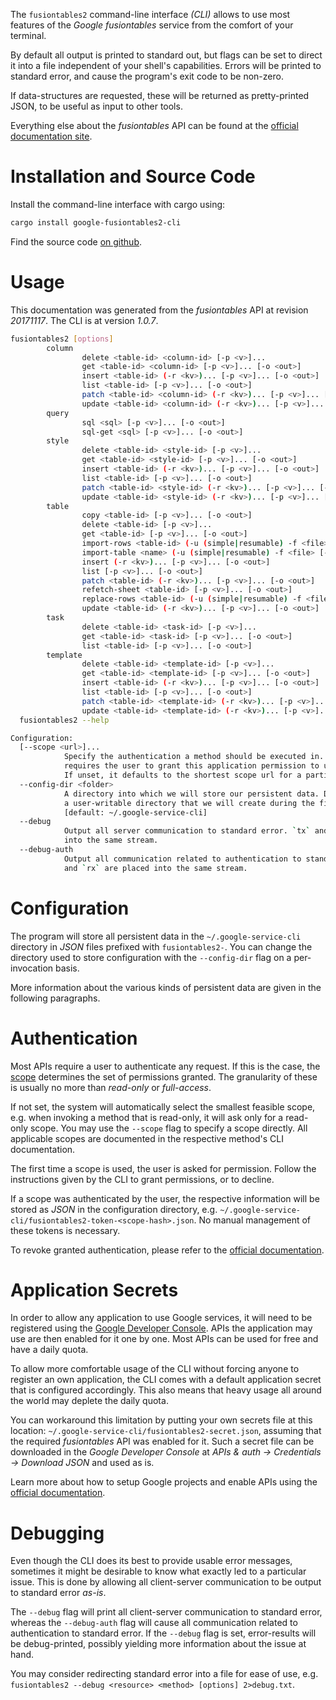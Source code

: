 <!---
DO NOT EDIT !
This file was generated automatically from 'src/mako/cli/README.md.mako'
DO NOT EDIT !
-->
The `fusiontables2` command-line interface *(CLI)* allows to use most features of the *Google fusiontables* service from the comfort of your terminal.

By default all output is printed to standard out, but flags can be set to direct it into a file independent of your shell's
capabilities. Errors will be printed to standard error, and cause the program's exit code to be non-zero.

If data-structures are requested, these will be returned as pretty-printed JSON, to be useful as input to other tools.

Everything else about the *fusiontables* API can be found at the
[official documentation site](https://developers.google.com/fusiontables).

# Installation and Source Code

Install the command-line interface with cargo using:

```bash
cargo install google-fusiontables2-cli
```

Find the source code [on github](https://github.com/Byron/google-apis-rs/tree/master/gen/fusiontables2-cli).

# Usage

This documentation was generated from the *fusiontables* API at revision *20171117*. The CLI is at version *1.0.7*.

```bash
fusiontables2 [options]
        column
                delete <table-id> <column-id> [-p <v>]...
                get <table-id> <column-id> [-p <v>]... [-o <out>]
                insert <table-id> (-r <kv>)... [-p <v>]... [-o <out>]
                list <table-id> [-p <v>]... [-o <out>]
                patch <table-id> <column-id> (-r <kv>)... [-p <v>]... [-o <out>]
                update <table-id> <column-id> (-r <kv>)... [-p <v>]... [-o <out>]
        query
                sql <sql> [-p <v>]... [-o <out>]
                sql-get <sql> [-p <v>]... [-o <out>]
        style
                delete <table-id> <style-id> [-p <v>]...
                get <table-id> <style-id> [-p <v>]... [-o <out>]
                insert <table-id> (-r <kv>)... [-p <v>]... [-o <out>]
                list <table-id> [-p <v>]... [-o <out>]
                patch <table-id> <style-id> (-r <kv>)... [-p <v>]... [-o <out>]
                update <table-id> <style-id> (-r <kv>)... [-p <v>]... [-o <out>]
        table
                copy <table-id> [-p <v>]... [-o <out>]
                delete <table-id> [-p <v>]...
                get <table-id> [-p <v>]... [-o <out>]
                import-rows <table-id> (-u (simple|resumable) -f <file> [-m <mime>]) [-p <v>]... [-o <out>]
                import-table <name> (-u (simple|resumable) -f <file> [-m <mime>]) [-p <v>]... [-o <out>]
                insert (-r <kv>)... [-p <v>]... [-o <out>]
                list [-p <v>]... [-o <out>]
                patch <table-id> (-r <kv>)... [-p <v>]... [-o <out>]
                refetch-sheet <table-id> [-p <v>]... [-o <out>]
                replace-rows <table-id> (-u (simple|resumable) -f <file> [-m <mime>]) [-p <v>]... [-o <out>]
                update <table-id> (-r <kv>)... [-p <v>]... [-o <out>]
        task
                delete <table-id> <task-id> [-p <v>]...
                get <table-id> <task-id> [-p <v>]... [-o <out>]
                list <table-id> [-p <v>]... [-o <out>]
        template
                delete <table-id> <template-id> [-p <v>]...
                get <table-id> <template-id> [-p <v>]... [-o <out>]
                insert <table-id> (-r <kv>)... [-p <v>]... [-o <out>]
                list <table-id> [-p <v>]... [-o <out>]
                patch <table-id> <template-id> (-r <kv>)... [-p <v>]... [-o <out>]
                update <table-id> <template-id> (-r <kv>)... [-p <v>]... [-o <out>]
  fusiontables2 --help

Configuration:
  [--scope <url>]...
            Specify the authentication a method should be executed in. Each scope
            requires the user to grant this application permission to use it.
            If unset, it defaults to the shortest scope url for a particular method.
  --config-dir <folder>
            A directory into which we will store our persistent data. Defaults to
            a user-writable directory that we will create during the first invocation.
            [default: ~/.google-service-cli]
  --debug
            Output all server communication to standard error. `tx` and `rx` are placed
            into the same stream.
  --debug-auth
            Output all communication related to authentication to standard error. `tx`
            and `rx` are placed into the same stream.

```

# Configuration

The program will store all persistent data in the `~/.google-service-cli` directory in *JSON* files prefixed with `fusiontables2-`.  You can change the directory used to store configuration with the `--config-dir` flag on a per-invocation basis.

More information about the various kinds of persistent data are given in the following paragraphs.

# Authentication

Most APIs require a user to authenticate any request. If this is the case, the [scope][scopes] determines the 
set of permissions granted. The granularity of these is usually no more than *read-only* or *full-access*.

If not set, the system will automatically select the smallest feasible scope, e.g. when invoking a
method that is read-only, it will ask only for a read-only scope. 
You may use the `--scope` flag to specify a scope directly. 
All applicable scopes are documented in the respective method's CLI documentation.

The first time a scope is used, the user is asked for permission. Follow the instructions given 
by the CLI to grant permissions, or to decline.

If a scope was authenticated by the user, the respective information will be stored as *JSON* in the configuration
directory, e.g. `~/.google-service-cli/fusiontables2-token-<scope-hash>.json`. No manual management of these tokens
is necessary.

To revoke granted authentication, please refer to the [official documentation][revoke-access].

# Application Secrets

In order to allow any application to use Google services, it will need to be registered using the 
[Google Developer Console][google-dev-console]. APIs the application may use are then enabled for it
one by one. Most APIs can be used for free and have a daily quota.

To allow more comfortable usage of the CLI without forcing anyone to register an own application, the CLI
comes with a default application secret that is configured accordingly. This also means that heavy usage
all around the world may deplete the daily quota.

You can workaround this limitation by putting your own secrets file at this location: 
`~/.google-service-cli/fusiontables2-secret.json`, assuming that the required *fusiontables* API 
was enabled for it. Such a secret file can be downloaded in the *Google Developer Console* at 
*APIs & auth -> Credentials -> Download JSON* and used as is.

Learn more about how to setup Google projects and enable APIs using the [official documentation][google-project-new].


# Debugging

Even though the CLI does its best to provide usable error messages, sometimes it might be desirable to know
what exactly led to a particular issue. This is done by allowing all client-server communication to be 
output to standard error *as-is*.

The `--debug` flag will print all client-server communication to standard error, whereas the `--debug-auth` flag
will cause all communication related to authentication to standard error.
If the `--debug` flag is set, error-results will be debug-printed, possibly yielding more information about the 
issue at hand.

You may consider redirecting standard error into a file for ease of use, e.g. `fusiontables2 --debug <resource> <method> [options] 2>debug.txt`.


[scopes]: https://developers.google.com/+/api/oauth#scopes
[revoke-access]: http://webapps.stackexchange.com/a/30849
[google-dev-console]: https://console.developers.google.com/
[google-project-new]: https://developers.google.com/console/help/new/